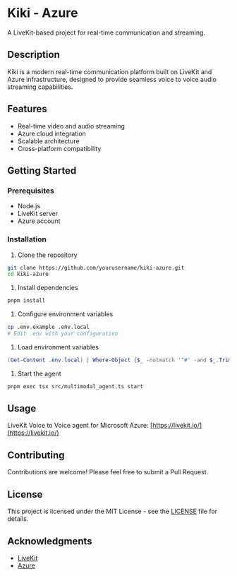 # Kiki - Azure

A LiveKit-based project for real-time communication and streaming.

## Description

Kiki is a modern real-time communication platform built on LiveKit and Azure infrastructure, designed to provide seamless voice to voice audio streaming capabilities.

## Features

- Real-time video and audio streaming
- Azure cloud integration
- Scalable architecture
- Cross-platform compatibility

## Getting Started

### Prerequisites

- Node.js
- LiveKit server
- Azure account

### Installation

1. Clone the repository

```bash
git clone https://github.com/yourusername/kiki-azure.git
cd kiki-azure
```

1. Install dependencies

```bash
pnpm install
```

1. Configure environment variables

```bash
cp .env.example .env.local
# Edit .env with your configuration
```

1. Load environment variables

```powershell
(Get-Content .env.local) | Where-Object {$_ -notmatch '^#' -and $_.Trim()} | ForEach-Object { $key, $value = $_.Split('=', 2); [Environment]::SetEnvironmentVariable($key.Trim(), $value.Trim(), 'Process') }
```

1. Start the agent

```bash
pnpm exec tsx src/multimodal_agent.ts start
```

## Usage

LiveKit Voice to Voice agent for Microsoft Azure: [https://livekit.io/](https://livekit.io/)

## Contributing

Contributions are welcome! Please feel free to submit a Pull Request.

## License

This project is licensed under the MIT License - see the [LICENSE](LICENSE) file for details.

## Acknowledgments

- [LiveKit](https://livekit.io/)
- [Azure](https://azure.microsoft.com/)
